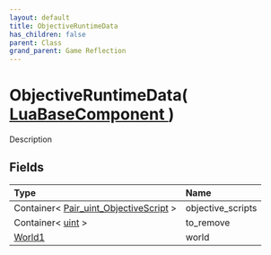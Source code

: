 ```yaml
---
layout: default
title: ObjectiveRuntimeData
has_children: false
parent: Class
grand_parent: Game Reflection
---
```

# ObjectiveRuntimeData( [ LuaBaseComponent ](/riftbreaker-wiki/docs/game-reflection/classes/lua_base_component/) )
Description 

## Fields

| Type | Name |
|:----------|:--------------|
| Container< [Pair_uint_ObjectiveScript](/riftbreaker-wiki/docs/game-reflection/classes/pair_uint__objective_script/) > | objective_scripts |
| Container< [uint](/riftbreaker-wiki/docs/game-reflection/components/uint/) > | to_remove |
| [World1](/riftbreaker-wiki/docs/game-reflection/components/world1/) | world |

